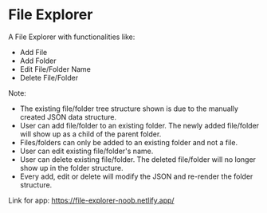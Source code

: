 # File Explorer
A File Explorer with functionalities like:
- Add File
- Add Folder
- Edit File/Folder Name
- Delete File/Folder

Note:
- The existing file/folder tree structure shown is due to the manually created JSON data structure.
- User can add file/folder to an existing folder. The newly added file/folder will show up as a child of the parent folder.
- Files/folders can only be added to an existing folder and not a file.
- User can edit existing file/folder's name.
- User can delete existing file/folder. The deleted file/folder will no longer show up in the folder structure.
- Every add, edit or delete will modify the JSON and re-render the folder structure.

Link for app: https://file-explorer-noob.netlify.app/
